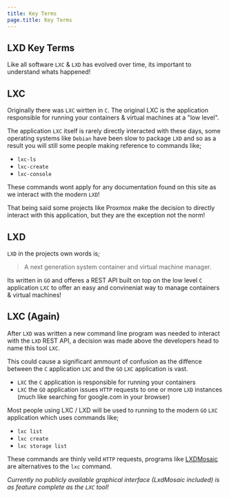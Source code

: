```yaml
---
title: Key Terms
page.title: Key Terms
---
```

## LXD Key Terms
Like all software `LXC` & `LXD` has evolved over time, its important to understand
whats happened!
## LXC
Originally there was `LXC` wirtten in `C`. The original LXC is the application
responsible for running your containers & virtual machines at a "low level".

The application `LXC` itself is rarely directly interacted with these days,
some operating systems like `Debian` have been slow to package `LXD` and so
as a result you will still some people making reference to commands like;

 - `lxc-ls`
 - `lxc-create`
 - `lxc-console`

These commands wont apply for any documentation found on this site as we
interact with the modern `LXD`!

That being said some projects like Proxmox make the decision to directly
interact with this application, but they are the exception not the norm!

## LXD

`LXD` in the projects own words is;

> A next generation system container and virtual machine manager.

Its written in `GO` and offeres a REST API built on top on the low level `C`
application `LXC` to offer an easy and convineniat way to manage containers &
virtual machines!

## LXC (Again)
After `LXD` was written a new command line program was needed to interact
with the `LXD` REST API, a decision was made above the developers head to name
this tool `LXC`.

This could cause a significant ammount of confusion as the diffence between
the `C` application `LXC` and the `GO` `LXC` application is vast.

 - `LXC` the `C` application is responsible for running your containers
 - `LXC` the `GO` application issues `HTTP` requests to one or more `LXD` instances (much like searching for google.com in your browser)

Most people using LXC / LXD will be used to running to the modern `GO` `LXC`
application which uses commands like;

 - `lxc list`
 - `lxc create`
 - `lxc storage list`

These commands are thinly veild `HTTP` requests, programs like [LXDMosaic](https://github.com/turtle0x1/LxdMosaic)
are alternatives to the `lxc` command.

*Currently no publicly available graphical interface (LxdMosaic included) is as feature complete as the `LXC` tool!*
